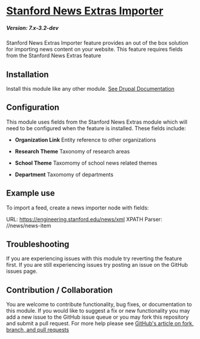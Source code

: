 # [Stanford News Extras Importer](https://github.com/SU-SWS/stanford_news)
##### Version: 7.x-3.2-dev

Stanford News Extras Importer feature provides an out of the box solution for importing news content on your website. This feature requires fields from the Stanford News Extras feature


Installation
---

Install this module like any other module. [See Drupal Documentation](https://drupal.org/documentation/install/modules-themes/modules-7)

Configuration
---

This module uses fields from the Stanford News Extras module which will need to be configured when the feature is installed. These fields include:

* **Organization Link**
Entity reference to other organizations

* **Research Theme**
Taxonomy of research areas

* **School Theme**
Taxomomy of school news related themes

* **Department**
Taxomomy of departments

Example use
-----
To import a feed, create a news importer node with fields:

URL: https://engineering.stanford.edu/news/xml
XPATH Parser: //news/news-item

Troubleshooting
---

If you are experiencing issues with this module try reverting the feature first. If you are still experiencing issues try posting an issue on the GitHub issues page.

Contribution / Collaboration
---

You are welcome to contribute functionality, bug fixes, or documentation to this module. If you would like to suggest a fix or new functionality you may add a new issue to the GitHub issue queue or you may fork this repository and submit a pull request. For more help please see [GitHub's article on fork, branch, and pull requests](https://help.github.com/articles/using-pull-requests)
